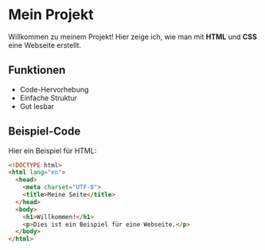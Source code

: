 # Mein Projekt

Willkommen zu meinem Projekt! Hier zeige ich, wie man mit **HTML** und **CSS** eine Webseite erstellt.

## Funktionen

- Code-Hervorhebung
- Einfache Struktur
- Gut lesbar

## Beispiel-Code

Hier ein Beispiel für HTML:

```html
<!DOCTYPE html>
<html lang="en">
  <head>
    <meta charset="UTF-8">
    <title>Meine Seite</title>
  </head>
  <body>
    <h1>Willkommen!</h1>
    <p>Dies ist ein Beispiel für eine Webseite.</p>
  </body>
</html>
